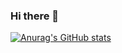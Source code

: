### Hi there 👋
[![Anurag's GitHub stats](https://github-readme-stats.vercel.app/api?username=l-raouf&theme=prussian&count_private=false)](https://github.com/anuraghazra/github-readme-stats)

<!--
**l-raouf/l-raouf** is a ✨ _special_ ✨ repository because its `README.md` (this file) appears on your GitHub profile.

Here are some ideas to get you started:

- 🔭 I’m currently working on ...
- 🌱 I’m currently learning ...
- 👯 I’m looking to collaborate on ...
- 🤔 I’m looking for help with ...
- 💬 Ask me about ...
- 📫 How to reach me: ...
- 😄 Pronouns: ...
- ⚡ Fun fact: ...
-->
